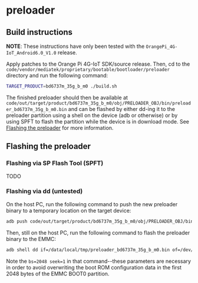 # preloader

## Build instructions

**NOTE**: These instructions have only been tested with the
`OrangePi_4G-IoT_Android6.0_V1.0` release.

Apply patches to the Orange Pi 4G-IoT SDK/source release. Then, cd to
the `code/vendor/mediatek/proprietary/bootable/bootloader/preloader`
directory and run the following command:

```bash
TARGET_PRODUCT=bd6737m_35g_b_m0 ./build.sh
```

The finished preloader should then be available at
`code/out/target/product/bd6737m_35g_b_m0/obj/PRELOADER_OBJ/bin/preloader_bd6737m_35g_b_m0.bin`
and can be flashed by either dd-ing it to the preloader partition using
a shell on the device (adb or otherwise) or by using SPFT to flash the
partition while the device is in download mode. See
[Flashing the preloader](#flashing-the-preloader) for more information.

## Flashing the preloader

### Flashing via SP Flash Tool (SPFT)

TODO

### Flashing via dd (untested)

On the host PC, run the following command to push the new preloader
binary to a temporary location on the target device:

```bash
adb push code/out/target/product/bd6737m_35g_b_m0/obj/PRELOADER_OBJ/bin/preloader_bd6737m_35g_b_m0.bin /data/local/tmp/
```

Then, still on the host PC, run the following command to flash the
preloader binary to the EMMC:

```bash
adb shell dd if=/data/local/tmp/preloader_bd6737m_35g_b_m0.bin of=/dev/block/mmcblk0boot0 bs=2048 seek=1
```

Note the `bs=2048 seek=1` in that command--these parameters are
necessary in order to avoid overwriting the boot ROM configuration data
in the first 2048 bytes of the EMMC BOOT0 partition.
